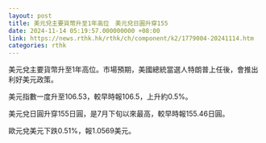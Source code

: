 ```yaml
---
layout: post
title: 美元兌主要貨幣升至1年高位　美元兌日圓升穿155
date: 2024-11-14 05:19:57.000000000 +08:00
link: https://news.rthk.hk/rthk/ch/component/k2/1779004-20241114.htm
categories: rthk
---
```


美元兌主要貨幣升至1年高位。市場預期，美國總統當選人特朗普上任後，會推出利好美元政策。

美元指數一度升至106.53，較早時報106.5，上升約0.5%。

美元兌日圓升穿155日圓，是7月下旬以來最高，較早時報155.46日圓。

歐元兌美元下跌0.51%，報1.0569美元。

